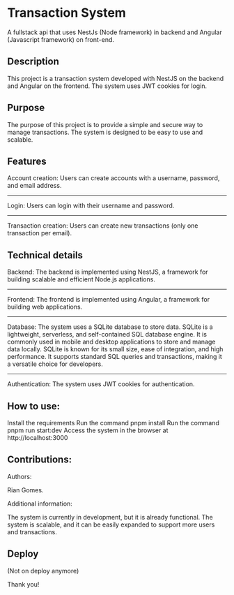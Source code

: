 # Transaction System

A fullstack api that uses NestJs (Node framework) in backend and Angular (Javascript framework) on front-end.

## Description

This project is a transaction system developed with NestJS on the backend and Angular on the frontend. The system uses JWT cookies for login.

## Purpose

The purpose of this project is to provide a simple and secure way to manage transactions. The system is designed to be easy to use and scalable.

## Features

Account creation: Users can create accounts with a username, password, and email address.

---

Login: Users can login with their username and password.

---

Transaction creation: Users can create new transactions (only one transaction per email).

## Technical details

Backend: The backend is implemented using NestJS, a framework for building scalable and efficient Node.js applications.

---
Frontend: The frontend is implemented using Angular, a framework for building web applications.

---

Database: The system uses a SQLite database to store data. 
SQLite is a lightweight, serverless, and self-contained SQL database engine. It is commonly used in mobile and desktop applications to store and manage data locally. SQLite is known for its small size, ease of integration, and high performance. It supports standard SQL queries and transactions, making it a versatile choice for developers.

---

Authentication: The system uses JWT cookies for authentication.

## How to use:

Install the requirements
Run the command pnpm install
Run the command pnpm run start:dev
Access the system in the browser at http://localhost:3000

## Contributions:

Authors:

Rian Gomes.

Additional information:

The system is currently in development, but it is already functional.
The system is scalable, and it can be easily expanded to support more users and transactions.

## Deploy

(Not on deploy anymore)

Thank you!

